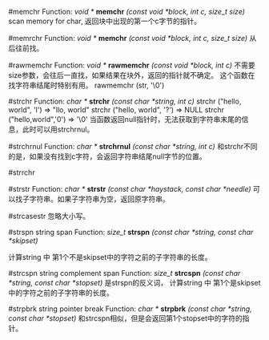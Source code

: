 #memchr
Function: _void *_ **memchr** _(const void *block, int c, size_t size)_
scan memory for char,
返回块中出现的第一个c字节的指针。

#memrchr
Function: _void *_ **memchr** _(const void *block, int c, size_t size)_
从后往前找。

#rawmemchr
Function: _void *_ **rawmemchr** _(const void *block, int c)_
不需要size参数，会往后一直找，如果结果在块外，返回的指针就不确定。
这个函数在找字符串结尾时特别有用。
	rawmemchr (str, '\\0')

#strchr
Function: _char *_ **strchr** _(const char *string, int c)_
strchr ("hello, world", 'l')
    ⇒ "llo, world"
strchr ("hello, world", '?')
    ⇒ NULL
strchr ("hello,world",'0')
	⇒ '\\0'
当函数返回null指针时，无法获取到字符串末尾的信息，此时可以用strchrnul。

#strchrnul
Function: _char *_ **strchrnul** _(const char *string, int c)_
和strchr不同的是，如果没有找到c字符，会返回字符串结尾null字节的位置。

#strrchr

#strstr
Function: _char *_ **strstr** _(const char *haystack, const char *needle)_
可以找子字符串。如果子字符串为空，返回原字符串。

#strcasestr
忽略大小写。

#strspn  string span
Function: _size_t_ **strspn** _(const char *string, const char *skipset)_

计算string 中 第1个不是skipset中的字符之前的子字符串的长度。

#strcspn string complement span
Function: _size_t_ **strcspn** _(const char *string, const char *stopset)_
是strspn的反义词，
计算string 中 第1个是skipset中的字符之前的子字符串的长度。

#strpbrk string pointer break
Function: _char *_ **strpbrk** _(const char *string, const char *stopset)_
和strcspn相似，但是会返回第1个stopset中的字符的指针。